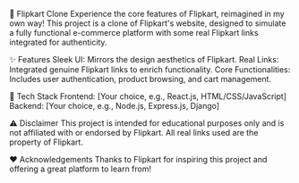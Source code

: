 🛒 Flipkart Clone
Experience the core features of Flipkart, reimagined in my own way!
This project is a clone of Flipkart's website, designed to simulate a fully functional e-commerce platform with some real Flipkart links integrated for authenticity.

✨ Features
Sleek UI: Mirrors the design aesthetics of Flipkart.
Real Links: Integrated genuine Flipkart links to enrich functionality.
Core Functionalities: Includes user authentication, product browsing, and cart management.

🚀 Tech Stack
Frontend: [Your choice, e.g., React.js, HTML/CSS/JavaScript]
Backend: [Your choice, e.g., Node.js, Express.js, Django]

⚠️ Disclaimer
This project is intended for educational purposes only and is not affiliated with or endorsed by Flipkart. All real links used are the property of Flipkart.

❤️ Acknowledgements
Thanks to Flipkart for inspiring this project and offering a great platform to learn from!
